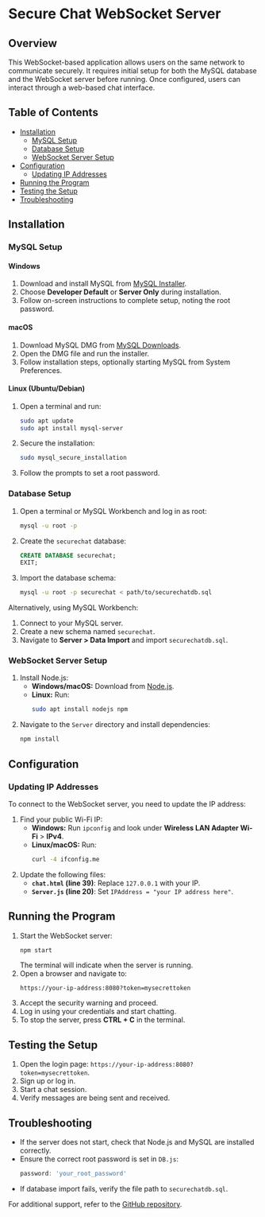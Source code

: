 # Secure Chat WebSocket Server

## Overview
This WebSocket-based application allows users on the same network to communicate securely. It requires initial setup for both the MySQL database and the WebSocket server before running. Once configured, users can interact through a web-based chat interface.

## Table of Contents
- [Installation](#installation)
  - [MySQL Setup](#mysql-setup)
  - [Database Setup](#database-setup)
  - [WebSocket Server Setup](#websocket-server-setup)
- [Configuration](#configuration)
  - [Updating IP Addresses](#updating-ip-addresses)
- [Running the Program](#running-the-program)
- [Testing the Setup](#testing-the-setup)
- [Troubleshooting](#troubleshooting)

## Installation

### MySQL Setup
#### Windows
1. Download and install MySQL from [MySQL Installer](https://dev.mysql.com/downloads/installer/).
2. Choose **Developer Default** or **Server Only** during installation.
3. Follow on-screen instructions to complete setup, noting the root password.

#### macOS
1. Download MySQL DMG from [MySQL Downloads](https://dev.mysql.com/downloads/installer/).
2. Open the DMG file and run the installer.
3. Follow installation steps, optionally starting MySQL from System Preferences.

#### Linux (Ubuntu/Debian)
1. Open a terminal and run:
   ```bash
   sudo apt update
   sudo apt install mysql-server
   ```
2. Secure the installation:
   ```bash
   sudo mysql_secure_installation
   ```
3. Follow the prompts to set a root password.

### Database Setup
1. Open a terminal or MySQL Workbench and log in as root:
   ```bash
   mysql -u root -p
   ```
2. Create the `securechat` database:
   ```sql
   CREATE DATABASE securechat;
   EXIT;
   ```
3. Import the database schema:
   ```bash
   mysql -u root -p securechat < path/to/securechatdb.sql
   ```

Alternatively, using MySQL Workbench:
1. Connect to your MySQL server.
2. Create a new schema named `securechat`.
3. Navigate to **Server > Data Import** and import `securechatdb.sql`.

### WebSocket Server Setup
1. Install Node.js:
   - **Windows/macOS:** Download from [Node.js](https://nodejs.org/en/download/).
   - **Linux:** Run:
     ```bash
     sudo apt install nodejs npm
     ```
2. Navigate to the `Server` directory and install dependencies:
   ```bash
   npm install
   ```

## Configuration

### Updating IP Addresses
To connect to the WebSocket server, you need to update the IP address:
1. Find your public Wi-Fi IP:
   - **Windows:** Run `ipconfig` and look under **Wireless LAN Adapter Wi-Fi** > **IPv4**.
   - **Linux/macOS:** Run:
     ```bash
     curl -4 ifconfig.me
     ```
2. Update the following files:
   - **`chat.html` (line 39)**: Replace `127.0.0.1` with your IP.
   - **`Server.js` (line 20)**: Set `IPAddress = "your IP address here"`.

## Running the Program
1. Start the WebSocket server:
   ```bash
   npm start
   ```
   The terminal will indicate when the server is running.
2. Open a browser and navigate to:
   ```
   https://your-ip-address:8080?token=mysecrettoken
   ```
3. Accept the security warning and proceed.
4. Log in using your credentials and start chatting.
5. To stop the server, press **CTRL + C** in the terminal.

## Testing the Setup
1. Open the login page: `https://your-ip-address:8080?token=mysecrettoken`.
2. Sign up or log in.
3. Start a chat session.
4. Verify messages are being sent and received.

## Troubleshooting
- If the server does not start, check that Node.js and MySQL are installed correctly.
- Ensure the correct root password is set in `DB.js`:
  ```js
  password: 'your_root_password'
  ```
- If database import fails, verify the file path to `securechatdb.sql`.

For additional support, refer to the [GitHub repository](https://github.com/xevanx2002/CPSC-455-Project-1).

